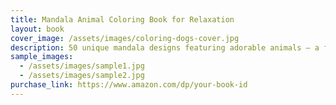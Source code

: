 ```yaml
---
title: Mandala Animal Coloring Book for Relaxation
layout: book
cover_image: /assets/images/coloring-dogs-cover.jpg
description: 50 unique mandala designs featuring adorable animals – a fun and stress-relieving coloring experience for kids and adults.
sample_images:
  - /assets/images/sample1.jpg
  - /assets/images/sample2.jpg
purchase_link: https://www.amazon.com/dp/your-book-id
---
```

